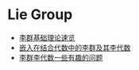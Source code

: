 

# Lie Group

- [李群基础理论速览](李群基础理论速览.html)
- [嵌入在结合代数中的李群及其李代数](嵌入在结合代数中的李群及其李代数.html)
- [李群李代数一些有趣的问题](李群李代数一些有趣的问题.html)

